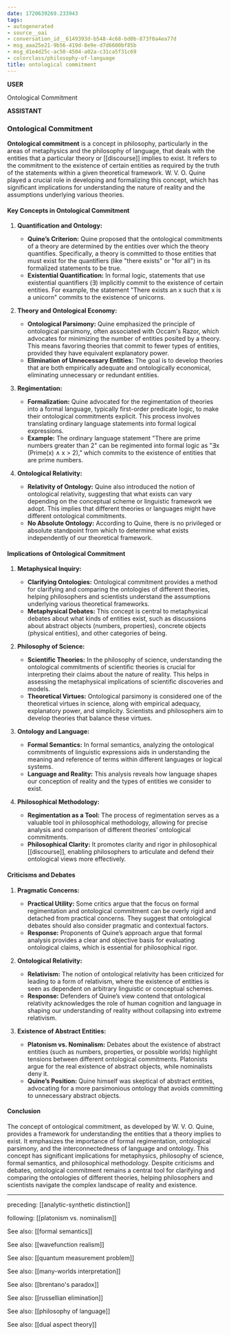 ```yaml
---
date: 1720639269.233943
tags:
- autogenerated
- source__oai
- conversation_id__6149393d-b548-4c68-bd0b-873f0a4ea77d
- msg_aaa25e21-9b56-419d-8e9e-d7d6600bf85b
- msg_d1e4d25c-ac50-4504-a02a-c31ca5f31c69
- colorclass/philosophy-of-language
title: ontological commitment
---
```


**USER**

Ontological Commitment


**ASSISTANT**

### Ontological Commitment

**Ontological commitment** is a concept in philosophy, particularly in the areas of metaphysics and the philosophy of language, that deals with the entities that a particular theory or [[discourse]] implies to exist. It refers to the commitment to the existence of certain entities as required by the truth of the statements within a given theoretical framework. W. V. O. Quine played a crucial role in developing and formalizing this concept, which has significant implications for understanding the nature of reality and the assumptions underlying various theories.

#### Key Concepts in Ontological Commitment

1. **Quantification and Ontology:**
   - **Quine’s Criterion:** Quine proposed that the ontological commitments of a theory are determined by the entities over which the theory quantifies. Specifically, a theory is committed to those entities that must exist for the quantifiers (like "there exists" or "for all") in its formalized statements to be true.
   - **Existential Quantification:** In formal logic, statements that use existential quantifiers (∃) implicitly commit to the existence of certain entities. For example, the statement "There exists an x such that x is a unicorn" commits to the existence of unicorns.

2. **Theory and Ontological Economy:**
   - **Ontological Parsimony:** Quine emphasized the principle of ontological parsimony, often associated with Occam's Razor, which advocates for minimizing the number of entities posited by a theory. This means favoring theories that commit to fewer types of entities, provided they have equivalent explanatory power.
   - **Elimination of Unnecessary Entities:** The goal is to develop theories that are both empirically adequate and ontologically economical, eliminating unnecessary or redundant entities.

3. **Regimentation:**
   - **Formalization:** Quine advocated for the regimentation of theories into a formal language, typically first-order predicate logic, to make their ontological commitments explicit. This process involves translating ordinary language statements into formal logical expressions.
   - **Example:** The ordinary language statement "There are prime numbers greater than 2" can be regimented into formal logic as "∃x (Prime(x) ∧ x > 2)," which commits to the existence of entities that are prime numbers.

4. **Ontological Relativity:**
   - **Relativity of Ontology:** Quine also introduced the notion of ontological relativity, suggesting that what exists can vary depending on the conceptual scheme or linguistic framework we adopt. This implies that different theories or languages might have different ontological commitments.
   - **No Absolute Ontology:** According to Quine, there is no privileged or absolute standpoint from which to determine what exists independently of our theoretical framework.

#### Implications of Ontological Commitment

1. **Metaphysical Inquiry:**
   - **Clarifying Ontologies:** Ontological commitment provides a method for clarifying and comparing the ontologies of different theories, helping philosophers and scientists understand the assumptions underlying various theoretical frameworks.
   - **Metaphysical Debates:** This concept is central to metaphysical debates about what kinds of entities exist, such as discussions about abstract objects (numbers, properties), concrete objects (physical entities), and other categories of being.

2. **Philosophy of Science:**
   - **Scientific Theories:** In the philosophy of science, understanding the ontological commitments of scientific theories is crucial for interpreting their claims about the nature of reality. This helps in assessing the metaphysical implications of scientific discoveries and models.
   - **Theoretical Virtues:** Ontological parsimony is considered one of the theoretical virtues in science, along with empirical adequacy, explanatory power, and simplicity. Scientists and philosophers aim to develop theories that balance these virtues.

3. **Ontology and Language:**
   - **Formal Semantics:** In formal semantics, analyzing the ontological commitments of linguistic expressions aids in understanding the meaning and reference of terms within different languages or logical systems.
   - **Language and Reality:** This analysis reveals how language shapes our conception of reality and the types of entities we consider to exist.

4. **Philosophical Methodology:**
   - **Regimentation as a Tool:** The process of regimentation serves as a valuable tool in philosophical methodology, allowing for precise analysis and comparison of different theories’ ontological commitments.
   - **Philosophical Clarity:** It promotes clarity and rigor in philosophical [[discourse]], enabling philosophers to articulate and defend their ontological views more effectively.

#### Criticisms and Debates

1. **Pragmatic Concerns:**
   - **Practical Utility:** Some critics argue that the focus on formal regimentation and ontological commitment can be overly rigid and detached from practical concerns. They suggest that ontological debates should also consider pragmatic and contextual factors.
   - **Response:** Proponents of Quine’s approach argue that formal analysis provides a clear and objective basis for evaluating ontological claims, which is essential for philosophical rigor.

2. **Ontological Relativity:**
   - **Relativism:** The notion of ontological relativity has been criticized for leading to a form of relativism, where the existence of entities is seen as dependent on arbitrary linguistic or conceptual schemes.
   - **Response:** Defenders of Quine’s view contend that ontological relativity acknowledges the role of human cognition and language in shaping our understanding of reality without collapsing into extreme relativism.

3. **Existence of Abstract Entities:**
   - **Platonism vs. Nominalism:** Debates about the existence of abstract entities (such as numbers, properties, or possible worlds) highlight tensions between different ontological commitments. Platonists argue for the real existence of abstract objects, while nominalists deny it.
   - **Quine’s Position:** Quine himself was skeptical of abstract entities, advocating for a more parsimonious ontology that avoids committing to unnecessary abstract objects.

#### Conclusion

The concept of ontological commitment, as developed by W. V. O. Quine, provides a framework for understanding the entities that a theory implies to exist. It emphasizes the importance of formal regimentation, ontological parsimony, and the interconnectedness of language and ontology. This concept has significant implications for metaphysics, philosophy of science, formal semantics, and philosophical methodology. Despite criticisms and debates, ontological commitment remains a central tool for clarifying and comparing the ontologies of different theories, helping philosophers and scientists navigate the complex landscape of reality and existence.


---

preceding: [[analytic-synthetic distinction]]  


following: [[platonism vs. nominalism]]

See also: [[formal semantics]]


See also: [[wavefunction realism]]


See also: [[quantum measurement problem]]


See also: [[many-worlds interpretation]]


See also: [[brentano's paradox]]


See also: [[russellian elimination]]


See also: [[philosophy of language]]


See also: [[dual aspect theory]]